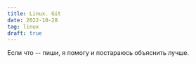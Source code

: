 ```yaml
---
title: Linux. Git
date: 2022-10-28
tag: linux
draft: true
---
```




Если что -- пиши, я помогу и постараюсь объяснить лучше.
